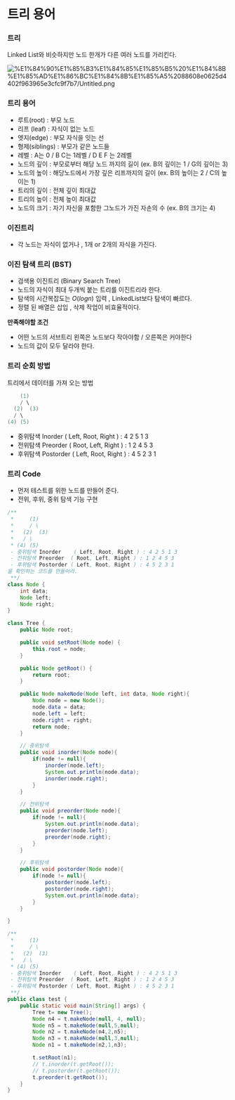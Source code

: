 # 트리 용어

### 트리

Linked List와 비슷하지만 노드 한개가 다른 여러 노드를 가리킨다.

![%E1%84%90%E1%85%B3%E1%84%85%E1%85%B5%20%E1%84%8B%E1%85%AD%E1%86%BC%E1%84%8B%E1%85%A5%2088608e0625d4402f963965e3cfc9f7b7/Untitled.png](%E1%84%90%E1%85%B3%E1%84%85%E1%85%B5%20%E1%84%8B%E1%85%AD%E1%86%BC%E1%84%8B%E1%85%A5%2088608e0625d4402f963965e3cfc9f7b7/Untitled.png)

 

### 트리 용어

- 루트(root) : 부모 노드
- 리프 (leaf) : 자식이 없는 노드
- 엣지(edge) :  부모 자식을 잇는 선
- 형제(siblings) : 부모가 같은 노드들
- 레벨 : A는 0 / B C는 1레벨 / D E F 는 2레벨
- 노드의 깊이 : 부모로부터 해당 노드 까지의 길이 (ex. B의 깊이는  1  / G의 깊이는  3)
- 노드의 높이 : 해당노드에서 가장 깊은 리프까지의 길이 (ex. B의 높이는 2 / C의 높이는 1)
- 트리의 깊이 : 전체 깊이 최대값
- 트리의 높이 : 전체 높이 최대값
- 노드의 크기 : 자기 자신을 포함한 그노드가 가진 자손의 수  (ex. B의 크기는 4)

### 이진트리

- 각 노드는 자식이 없거나  , 1개 or 2개의 자식을 가진다.

### 이진 탐색 트리 (BST)

- 검색용 이진트리 (Binary Search Tree)
- 노드의 자식이 최대 두개씩 붙는 트리를 이진트리라 한다.
- 탐색의 시간복잡도는  $O(logn)$ 입력 , LinkedList보다 탐색이 빠르다.
- 정렬 된 배열은 삽입 , 삭제 작업이 비효율적이다.

**만족해야할 조건**

- 어떤 노드의 서브트리 왼쪽은 노드보다 작아야함  / 오른쪽은 커야한다
- 노드의 값이 모두 달라야 한다.

### 트리 순회 방법

트리에서 데이터를 가져 오는 방법 

 

```java
    (1)
    / \
  (2)  (3)
  / \
(4) (5)

```

- 중위탐색 Inorder    ( Left, Root, Right ) : 4 2 5 1 3
- 전위탐색 Preorder  ( Root, Left, Right ) : 1 2 4 5 3
- 후위탐색 Postorder ( Left, Root, Right ) : 4 5 2 3 1

### 트리 Code

- 먼저 테스트를 위한 노드를 만들어 준다.
- 전위, 후위, 중위 탐색 기능 구현

```java
/**
 *     (1)
 *     / \
 *   (2)  (3)
 *   / \
 * (4) (5)
 - 중위탐색 Inorder    ( Left, Root, Right ) : 4 2 5 1 3
 - 전위탐색 Preorder  ( Root, Left, Right ) : 1 2 4 5 3
 - 후위탐색 Postorder ( Left, Root, Right ) : 4 5 2 3 1
을 확인하는 코드를 만들어라. 
 **/
class Node {
    int data;
    Node left;
    Node right;
}

class Tree {
    public Node root;

    public void setRoot(Node node) {
        this.root = node;
    }

    public Node getRoot() {
        return root;
    }

    public Node makeNode(Node left, int data, Node right){
        Node node = new Node();
        node.data = data;
        node.left = left;
        node.right = right;
        return node;
    }

    // 중위탐색
    public void inorder(Node node){
        if(node != null){
            inorder(node.left);
            System.out.println(node.data);
            inorder(node.right);
        }
    }

    // 전위탐색
    public void preorder(Node node){
        if(node != null){
            System.out.println(node.data);
            preorder(node.left);
            preorder(node.right);
        }
    }

    // 후위탐색
    public void postorder(Node node){
        if(node != null){
            postorder(node.left);
            postorder(node.right);
            System.out.println(node.data);
        }
    }

}

/**
 *     (1)
 *     / \
 *   (2)  (3)
 *   / \
 * (4) (5)
 - 중위탐색 Inorder    ( Left, Root, Right ) : 4 2 5 1 3
 - 전위탐색 Preorder  ( Root, Left, Right ) : 1 2 4 5 3
 - 후위탐색 Postorder ( Left, Root, Right ) : 4 5 2 3 1
 **/
public class test {
    public static void main(String[] args) {
        Tree t= new Tree();
        Node n4 = t.makeNode(null, 4, null);
        Node n5 = t.makeNode(null,5,null);
        Node n2 = t.makeNode(n4,2,n5);
        Node n3 = t.makeNode(null,3,null);
        Node n1 = t.makeNode(n2,1,n3);

        t.setRoot(n1);
        // t.inorder(t.getRoot());
        // t.postorder(t.getRoot());
        t.preorder(t.getRoot());
    }
}
```
